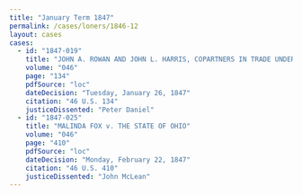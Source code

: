 ```yaml
---
title: "January Term 1847"
permalink: /cases/loners/1846-12
layout: cases
cases:
  - id: "1847-019"
    title: "JOHN A. ROWAN AND JOHN L. HARRIS, COPARTNERS IN TRADE UNDER THE NAME AND STYLE OF ROWAN AND HARRIS, PLAINTIFFS IN ERROR, v. HIRAM G. RUNNELS, DEFENDANT IN ERROR"
    volume: "046"
    page: "134"
    pdfSource: "loc"
    dateDecision: "Tuesday, January 26, 1847"
    citation: "46 U.S. 134"
    justiceDissented: "Peter Daniel"
  - id: "1847-025"
    title: "MALINDA FOX v. THE STATE OF OHIO"
    volume: "046"
    page: "410"
    pdfSource: "loc"
    dateDecision: "Monday, February 22, 1847"
    citation: "46 U.S. 410"
    justiceDissented: "John McLean"
---
```

